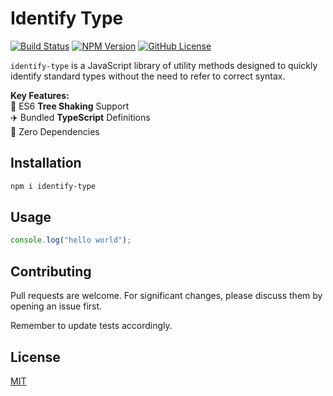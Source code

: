 # Identify Type

[![Build Status](https://github.com/Michael77/identify-type/workflows/Run%20Tests/badge.svg?branch=master)](https://github.com/Michael77/identify-type/actions?query=branch%3Amaster)
[![NPM Version](https://img.shields.io/npm/v/identify-type)](https://www.npmjs.com/package/identify-type)
[![GitHub License](https://img.shields.io/github/license/Michael77/identify-type)](LICENSE)

`identify-type` is a JavaScript library of utility methods designed to quickly identify standard types without the need to refer to correct syntax.

**Key Features:**  
🌲 ES6 **Tree Shaking** Support  
✈️ Bundled **TypeScript** Definitions  
🫙 Zero Dependencies

## Installation

```bash
npm i identify-type
```

## Usage

```javascript
console.log("hello world");
```

## Contributing

Pull requests are welcome. For significant changes, please discuss them by opening an issue first.

Remember to update tests accordingly.

## License

[MIT](LICENSE)
